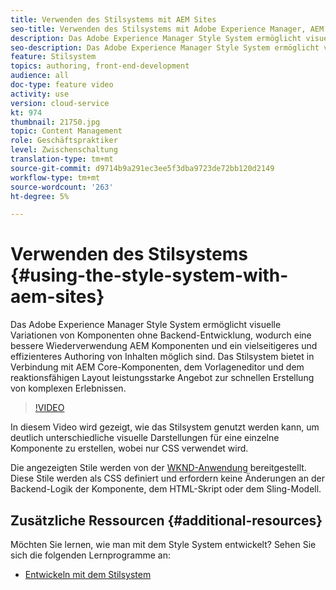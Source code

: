```yaml
---
title: Verwenden des Stilsystems mit AEM Sites
seo-title: Verwenden des Stilsystems mit Adobe Experience Manager, AEM Sites
description: Das Adobe Experience Manager Style System ermöglicht visuelle Variationen von Komponenten ohne Backend-Entwicklung, wodurch eine bessere Wiederverwendung AEM Komponenten und ein vielseitigeres und effizienteres Authoring von Inhalten möglich sind. Das Stilsystem bietet in Verbindung mit AEM Core-Komponenten, dem Vorlageneditor und dem reaktionsfähigen Layout leistungsstarke Angebot zur schnellen Erstellung von komplexen Erlebnissen.
seo-description: Das Adobe Experience Manager Style System ermöglicht visuelle Variationen von Komponenten ohne Backend-Entwicklung, wodurch eine bessere Wiederverwendung AEM Komponenten und ein vielseitigeres und effizienteres Authoring von Inhalten möglich sind. Das Stilsystem bietet in Verbindung mit AEM Core-Komponenten, dem Vorlageneditor und dem reaktionsfähigen Layout leistungsstarke Angebot zur schnellen Erstellung von komplexen Erlebnissen.
feature: Stilsystem
topics: authoring, front-end-development
audience: all
doc-type: feature video
activity: use
version: cloud-service
kt: 974
thumbnail: 21750.jpg
topic: Content Management
role: Geschäftspraktiker
level: Zwischenschaltung
translation-type: tm+mt
source-git-commit: d9714b9a291ec3ee5f3dba9723de72bb120d2149
workflow-type: tm+mt
source-wordcount: '263'
ht-degree: 5%

---
```



# Verwenden des Stilsystems {#using-the-style-system-with-aem-sites}

Das Adobe Experience Manager Style System ermöglicht visuelle Variationen von Komponenten ohne Backend-Entwicklung, wodurch eine bessere Wiederverwendung AEM Komponenten und ein vielseitigeres und effizienteres Authoring von Inhalten möglich sind. Das Stilsystem bietet in Verbindung mit AEM Core-Komponenten, dem Vorlageneditor und dem reaktionsfähigen Layout leistungsstarke Angebot zur schnellen Erstellung von komplexen Erlebnissen.

>[!VIDEO](https://video.tv.adobe.com/v/21750/?quality=12&learn=on)

In diesem Video wird gezeigt, wie das Stilsystem genutzt werden kann, um deutlich unterschiedliche visuelle Darstellungen für eine einzelne Komponente zu erstellen, wobei nur CSS verwendet wird.

Die angezeigten Stile werden von der [WKND-Anwendung](https://github.com/adobe/aem-guides-wknd) bereitgestellt. Diese Stile werden als CSS definiert und erfordern keine Änderungen an der Backend-Logik der Komponente, dem HTML-Skript oder dem Sling-Modell.

## Zusätzliche Ressourcen {#additional-resources}

Möchten Sie lernen, wie man mit dem Style System entwickelt? Sehen Sie sich die folgenden Lernprogramme an:

* [Entwickeln mit dem Stilsystem](https://experienceleague.adobe.com/docs/experience-manager-learn/getting-started-wknd-tutorial-develop/style-system.html)
